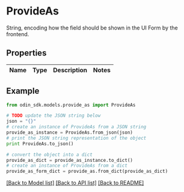 # ProvideAs

String, encoding how the field should be shown in the UI Form by the frontend.

## Properties

Name | Type | Description | Notes
------------ | ------------- | ------------- | -------------

## Example

```python
from odin_sdk.models.provide_as import ProvideAs

# TODO update the JSON string below
json = "{}"
# create an instance of ProvideAs from a JSON string
provide_as_instance = ProvideAs.from_json(json)
# print the JSON string representation of the object
print ProvideAs.to_json()

# convert the object into a dict
provide_as_dict = provide_as_instance.to_dict()
# create an instance of ProvideAs from a dict
provide_as_form_dict = provide_as.from_dict(provide_as_dict)
```
[[Back to Model list]](../README.md#documentation-for-models) [[Back to API list]](../README.md#documentation-for-api-endpoints) [[Back to README]](../README.md)


